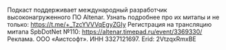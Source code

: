 ﻿---
Number: 115
Title: Расширяемые members, привлекательный C#, устойчивые приложения
PublishDate: 2025-05-19T22:00:00Z
Authors:
  - Анатолий Кулаков
  - Игорь Лабутин
Mastering: Игорь Лабутин
Music:
  Максим Аршинов «Pensive yeti.0.1»: https://hightech.group/ru/about
Patrons:
  - Александр
  - Сергей
  - Владислав
  - Гурий Самарин
  - Александр Лапердин
  - Виктор
  - Руслан Артамонов
  - Сергей Бензенко
  - Шевченко Антон
  - Ольга Бондаренко
  - Сергей Краснов
  - Константин Ушаков
  - Постарнаков Андрей
  - Дмитрий Сорокин
  - Дмитрий Павлов
  - Александр Ерыгин
  - Егор Сычёв
  - Гольдебаев Александр
  - Лазарев Илья
  - Тимофей
  - Виталий
Home: https://radiodotnet.mave.digital/ep-116
Audio: https://api.mave.digital/storage/podcasts/dc1a2f8c-50cd-4584-a46a-723efadc6e1e/episodes/cd46bfba-9c85-43c8-86c0-ec72fdb750e8.mp3
Video: https://www.youtube.com/watch?v=pyoIgj0KCgw
Topics:

  - Subject: .NET 10 Preview 4
    Timestamp: 00:02:05
    Links:
      - https://devblogs.microsoft.com/dotnet/dotnet-10-preview-4/

  - Subject: C# 14 – Exploring extension members
    Timestamp: 00:19:00
    Links:
      - https://devblogs.microsoft.com/dotnet/csharp-exploring-extension-members/
      - https://www.meziantou.net/use-csharp-14-extensions-to-simplify-enum-parsing.htm

  - Subject: Experience of switching from Go to C#
    Timestamp: 00:48:00
    Links:
      - https://www.reddit.com/r/csharp/comments/1jlu007/experience_of_switching_from_go_to_c/

  - Subject: Building Resilient Cloud Applications With .NET
    Timestamp: 01:00:00
    Links:
      - https://www.milanjovanovic.tech/blog/building-resilient-cloud-applications-with-dotnet

  - Subject: Кратко о разном
    Timestamp: 01:18:25
    Links:
      - https://platform.uno/blog/uno-platform-studio-6-0/
      - https://gist.github.com/davidfowl/b408af870d4b5b54a28bf18bffa127e1
      - https://www.youtube.com/watch?v=tL7rWLPTLSA
      - https://github.com/martinothamar/Mediator
      - https://github.com/ByteByteGoHq/system-design-101
      - https://visualgo.net/en
      - https://algorithm-visualizer.org/
      - https://blog.datalust.co/seq-clustering/
      - https://andrewlock.net/creating-a-pooled-dependency-injection-lifetime/

---
Подкаст поддерживает международный разработчик высоконагруженного ПО Altenar.
Узнать подробнее про их митапы и не только: https://t.me/+_TzcYVVVqEgyZGIy
Регистрация на трансляцию митапа SpbDotNet №110: https://altenar.timepad.ru/event/3369330/
Реклама. ООО «Аистсофт». ИНН 3327121697. Erid: 2VtzqxRmxBE
